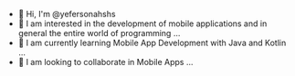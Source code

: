 - 👋 Hi, I'm @yefersonahshs
- 👀 I am interested in the development of mobile applications and in general the entire world of programming ...
- 🌱 I am currently learning Mobile App Development with Java and Kotlin ...
- 💞️ I am looking to collaborate in Mobile Apps ...




